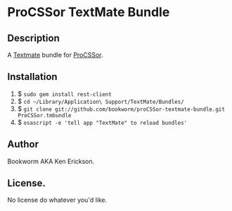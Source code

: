 # ProCSSor TextMate Bundle

## Description

A [Textmate](http://macromates.com/) bundle for [ProCSSor](http://procssor.com).

## Installation
 
1. $ `sudo gem install rest-client`
2. $ `cd ~/Library/Application\ Support/TextMate/Bundles/`
3. $ `git clone git://github.com/bookworm/proCSSor-textmate-bundle.git ProCSSor.tmbundle`
4. $ `osascript -e 'tell app "TextMate" to reload bundles'`

## Author

Bookworm AKA Ken Erickson.

## License.               

No license do whatever you'd like.